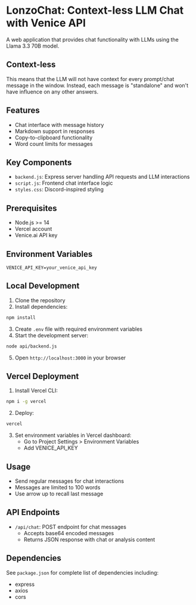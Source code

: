 # LonzoChat: Context-less LLM Chat with Venice API

A web application that provides chat functionality with LLMs using the Llama 3.3 70B model. 

## Context-less

This means that the LLM will not have context for every prompt/chat message in the window. Instead, each message is "standalone" and won't have influence on any other answers.

## Features

- Chat interface with message history
- Markdown support in responses
- Copy-to-clipboard functionality
- Word count limits for messages

## Key Components

- `backend.js`: Express server handling API requests and LLM interactions
- `script.js`: Frontend chat interface logic
- `styles.css`: Discord-inspired styling

## Prerequisites

- Node.js >= 14
- Vercel account
- Venice.ai API key

## Environment Variables

```
VENICE_API_KEY=your_venice_api_key
```

## Local Development

1. Clone the repository
2. Install dependencies:
```bash
npm install
```
3. Create `.env` file with required environment variables
4. Start the development server:
```bash
node api/backend.js
```
5. Open `http://localhost:3000` in your browser

## Vercel Deployment

1. Install Vercel CLI:
```bash
npm i -g vercel
```

2. Deploy:
```bash
vercel
```

3. Set environment variables in Vercel dashboard:
   - Go to Project Settings > Environment Variables
   - Add VENICE_API_KEY

## Usage

- Send regular messages for chat interactions
- Messages are limited to 100 words
- Use arrow up to recall last message

## API Endpoints

- `/api/chat`: POST endpoint for chat messages
  - Accepts base64 encoded messages
  - Returns JSON response with chat or analysis content

## Dependencies

See `package.json` for complete list of dependencies including:
- express
- axios
- cors
